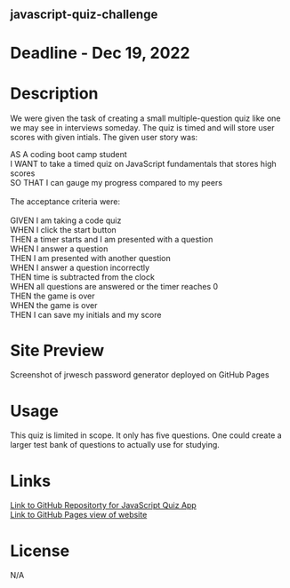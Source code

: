 ## javascript-quiz-challenge

# Deadline - Dec 19, 2022

# Description
We were given the task of creating a small multiple-question quiz like one we may see in interviews someday. The quiz is timed and will store user scores with given intials. The given user story was:

AS A coding boot camp student</br>
I WANT to take a timed quiz on JavaScript fundamentals that stores high scores</br>
SO THAT I can gauge my progress compared to my peers</br>
</br>
The acceptance criteria were:</br>
</br>
GIVEN I am taking a code quiz</br>
WHEN I click the start button</br>
THEN a timer starts and I am presented with a question</br>
WHEN I answer a question</br>
THEN I am presented with another question</br>
WHEN I answer a question incorrectly</br>
THEN time is subtracted from the clock</br>
WHEN all questions are answered or the timer reaches 0</br>
THEN the game is over</br>
WHEN the game is over</br>
THEN I can save my initials and my score</br>

# Site Preview
Screenshot of jrwesch password generator deployed on GitHub Pages

# Usage
This quiz is limited in scope. It only has five questions. One could create a larger test bank of questions to actually use for studying.

# Links
[Link to GitHub Repositorty for JavaScript Quiz App](https://github.com/jrwesch/javascript-quiz-challenge)</br>
[Link to GitHub Pages view of website](https://jrwesch.github.io/javascript-quiz-challenge/)

# License
N/A
